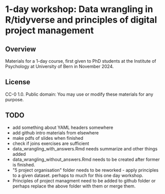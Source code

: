 # 1-day workshop: Data wrangling in R/tidyverse and principles of digital project management 

## Overview

Materials for a 1-day course, first given to PhD students at the Institute of Psychology at University of Bern in November 2024.

## License

CC-0 1.0. Public domain: You may use or modify these materials for any purpose. 

## TODO

- add something about YAML headers somewhere
- add github intro materials from elsewhere
- make pdfs of slides when finished
- check if joins exercises are sufficient
- data_wrangling_with_answers.Rmd needs summarize and other things added
- data_wrangling_without_answers.Rmd needs to be created after former is finished.
- "5 project organisation" folder needs to be reworked - apply principles to a given dataset. perhaps to much for this one day workshop.
- Principles of project managment need to be added to github folder or perhaps replace the above folder with them or merge them. 
